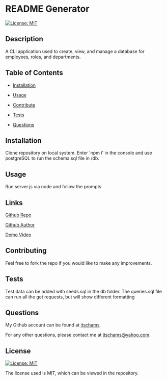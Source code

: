 # README Generator

[![License: MIT](https://img.shields.io/badge/License-MIT-yellow.svg)](https://opensource.org/licenses/MIT)

## Description

A CLI application used to create, view, and manage a database for employees, roles, and departments.

## Table of Contents

- [Installation](#Installation)

- [Usage](#Usage)

- [Contribute](#Contributing)

- [Tests](#Tests)

- [Questions](#Questions)

## Installation

Clone repository on local system. Enter 'npm i' in the console and use postgreSQL to run the schema.sql file in /db.  

## Usage

Run server.js via node and follow the prompts

## Links

[Github Repo](https://github.com/jtschams/employee-tracker/)

[Github Author](https://github.com/jtschams)

[Demo Video](https://drive.google.com/file/d/1o5ZWtN9IL1UMtha-4KXrUZsgGScPVLm9/view?usp=sharing)

## Contributing

Feel free to fork the repo if you would like to make any improvements.

## Tests

Test data can be added with seeds.sql in the db folder.  The queries.sql file can run all the get requests, but will show different formatting

## Questions

My Github account can be found at [jtschams](https://github.com/jtschams).

For any other questions, please contact me at jtschams@yahoo.com.

## License
    
[![License: MIT](https://img.shields.io/badge/License-MIT-yellow.svg)](https://opensource.org/licenses/MIT)

The license used is MIT, which can be viewed in the repository.

